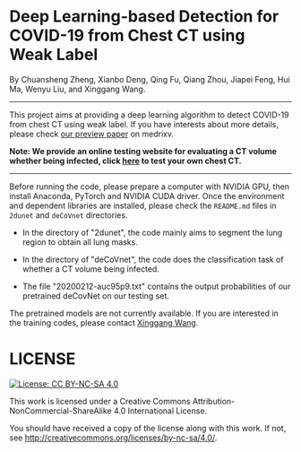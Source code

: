 # Deep Learning-based Detection for COVID-19 from Chest CT using Weak Label

By Chuansheng Zheng, Xianbo Deng, Qing Fu, Qiang Zhou, Jiapei Feng, Hui Ma, Wenyu Liu, and Xinggang Wang.

<hr>

This project aims at providing a deep learning algorithm to detect COVID-19 from chest CT using weak label. If you have interests about more details, please check [our preview paper](https://www.medrxiv.org/content/10.1101/2020.03.12.20027185v1) on medrixv. 


**Note: We provide an online testing website for evaluating a CT volume whether being infected, click [here](http://39.100.61.27) to test your own chest CT.**

<hr>

Before running the code, please prepare a computer with NVIDIA GPU, then install Anaconda, PyTorch and NVIDIA CUDA driver. Once the environment and dependent libraries are installed, please check the `README.md` files in `2dunet` and `deCoVnet` directories.

- In the directory of "2dunet", the code mainly aims to segment the lung region to obtain all lung masks.
- In the directory of "deCoVnet", the code does the classification task of whether a CT volume being infected.

- The file "20200212-auc95p9.txt" contains the output probabilities of our pretrained deCovNet on our testing set.

The pretrained models are not currently available. If you are interested in the training codes, please contact [Xinggang Wang](mailto:xgwang@hust.edu.cn).


# LICENSE

[![License: CC BY-NC-SA 4.0](https://img.shields.io/badge/License-CC%20BY--NC--SA%204.0-lightgrey.svg)](https://creativecommons.org/licenses/by-nc-sa/4.0/)

This work is licensed under a
Creative Commons Attribution-NonCommercial-ShareAlike 4.0 International License.

You should have received a copy of the license along with this
work. If not, see <http://creativecommons.org/licenses/by-nc-sa/4.0/>.


